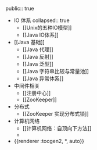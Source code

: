 public:: true

- IO 体系
  collapsed:: true
	- [[Unix的五种IO模型]]
	- [[Java IO体系]]
- [[Java 基础]]
	- [[Java 代理]]
	- [[Java 反射]]
	- [[Java 泛型]]
	- [[Java 字符串比较与常量池]]
	- [[Java 异常体系]]
- 中间件相关
	- [[注册中心]]
	- [[ZooKeeper]]
- 分布式
	- [[ZooKeeper 实现分布式锁]]
- 计算机网络
	- [[计算机网络：自顶向下方法]]
	-
- {{renderer :tocgen2, *, auto}}